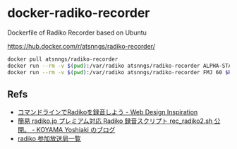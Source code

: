 docker-radiko-recorder
======================

Dockerfile of Radiko Recorder based on Ubuntu

https://hub.docker.com/r/atsnngs/radiko-recorder/

```sh
docker pull atsnngs/radiko-recorder
docker run --rm -v $(pwd):/var/radiko atsnngs/radiko-recorder ALPHA-STATION 60 $RADIKO_LOGIN $RADIKO_PASSWORD
docker run --rm -v $(pwd):/var/radiko atsnngs/radiko-recorder FMJ 60 $RADIKO_LOGIN $RADIKO_PASSWORD
```

Refs
----

- [コマンドラインでRadikoを録音しよう - Web Design Inspiration](http://blog.kmusiclife.com/p/rec_radiko/)
- [簡易 radiko.jp プレミアム対応 Radiko 録音スクリプト rec_radiko2.sh 公開。 - KOYAMA Yoshiaki のブログ](http://kyoshiaki.hatenablog.com/entry/2014/05/04/184748)
- [radiko 参加放送局一覧](http://www.dcc-jpl.com/foltia/wiki/radikomemo)
